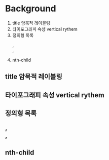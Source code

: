 # Background
1. title 암묵적 레이블링
2. 타이포그래피 속성 vertical rythem
3. 정의형 목록 <dl>, <dt>, <dd>
4. nth-child

## title 암묵적 레이블링
## 타이포그래피 속성 vertical rythem
## 정의형 목록 <dl>, <dt>, <dd>
## nth-child